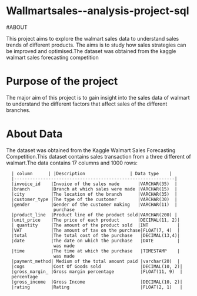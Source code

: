 # Wallmartsales--analysis-project-sql          
#ABOUT


This project aims to explore the walmart sales data to understand sales trends of different products.
The aims is to study how sales strategies can be improved and optimised.The dataset was obtained from the kaggle walmart sales forecasting competition
# Purpose of the project
The major aim of this project is to gain insight into the sales data of walmart to understand the different factors that affect sales of the different branches.
# About Data
The dataset was obtained from the Kaggle Walmart Sales Forecasting Competition.This dataset contains sales transaction from a three different of walmart.The data contains 17 columns and 1000 rows:
      
      | column      | |Description                 | Data type    |
      |-------------------------------------------------------------|
      |invoice_id    |Invoice of the sales made       |VARCHAR(35)  |
      |branch        |Branch at which sales were made |VARCHAR(15)  |
      |city          |The location of the branch      |VARCHAR(35)  |
      |customer_type |The type of the customer        |VARCHAR(30)  |
      |gender        |Gender of the customer making   |VARCHAR(11)  |
                      purchase
      |product_line  |Product line of the product sold|VARCHAR(200) |
      |unit_price    |The price of each product       |DECIMAL(11, 2)|
      | quantity     |The amount of the product sold  |INT           |
      |VAT           |The amount of tax on the purchase|FLOAT(7, 4)  |
      |total         |The total cost of the purchase   |DECIMAL(13,4)|
      |date          |The date on which the purchase   |DATE         |
                      was made
      |time          |The time at which the purchase   |TIMESTAMP    |
                      was made
      |payment_method| Medium of the total amount paid |varchar(20)  |
      |cogs          |Cost Of Goods sold               |DECIMAL(10, 2)|
      |gross_margin_ |Gross margin percentage          |FLOAT(11, 9)  |
      percentage
      |gross_income  |Gross Income                     |DECIMAL(10, 2)|
      |rating        |Rating                           |FLOAT(2, 1)   |

